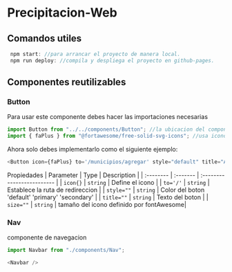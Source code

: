 # Precipitacion-Web



## Comandos utiles
```js
 npm start: //para arrancar el proyecto de manera local.
 npm run deploy: //compila y despliega el proyecto en github-pages.
```

## Componentes reutilizables
### Button
Para usar este componente debes hacer las importaciones necesarias

```js
import Button from "../../components/Button"; //la ubicacion del componente
import { faPlus } from "@fortawesome/free-solid-svg-icons"; //usa iconos de font Awesome
```
Ahora solo debes implementarlo como el siguiente ejemplo:

```js
<Button icon={faPlus} to='/municipios/agregar' style="default" title="Agregar" size="1x"/>
```
Propiedades
| Parameter | Type     | Description                |
| :-------- | :------- | :------------------------- |
| `icon{}` | `string` | Define el icono |
| `to='/'` | `string` | Establece la ruta de redireccion |
| `style=""` | `string` | Color del boton 'default' 'primary' 'secondary' |
| `title=""` | `string` | Texto del boton |
| `size=""` | `string` | tamaño del icono definido por fontAwesome|

### Nav
componente de navegacion
```js
import Navbar from "./components/Nav";

<Navbar /> 
```

